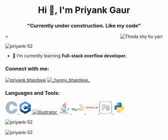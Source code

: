 <h1 align="center">Hi 👋, I'm Priyank Gaur</h1>
<h3 align="center">"Currently under construction. Like my code"</h3> 
<img align="right" alt="Thoda shy hu yarr"src="https://www.google.com/url?sa=i&url=https%3A%2F%2Ftenor.com%2Fsearch%2Fcoding-gifs&psig=AOvVaw2wkfSJVvalTFNqhIa5niUK&ust=1755831082591000&source=images&cd=vfe&opi=89978449&ved=0CBQQjRxqFwoTCNCUgNHymo8DFQAAAAAdAAAAABAE">
>

<p align="left"> <img src="https://komarev.com/ghpvc/?username=priyank-52&label=Profile%20views&color=0e75b6&style=flat" alt="priyank-52" /> </p>

- 🌱 I’m currently learning **Full-stack overflow developer.**

<h3 align="left">Connect with me:</h3>
<p align="left">
<a href="https://fb.com/priyank bhardwaj" target="blank"><img align="center" src="https://raw.githubusercontent.com/rahuldkjain/github-profile-readme-generator/master/src/images/icons/Social/facebook.svg" alt="priyank bhardwaj" height="30" width="40" /></a>
<a href="https://instagram.com/_hunny_bhardwaj_" target="blank"><img align="center" src="https://raw.githubusercontent.com/rahuldkjain/github-profile-readme-generator/master/src/images/icons/Social/instagram.svg" alt="_hunny_bhardwaj_" height="30" width="40" /></a>
</p>

<h3 align="left">Languages and Tools:</h3>
<p align="left"> <a href="https://www.cprogramming.com/" target="_blank" rel="noreferrer"> <img src="https://raw.githubusercontent.com/devicons/devicon/master/icons/c/c-original.svg" alt="c" width="40" height="40"/> </a> <a href="https://www.w3schools.com/cpp/" target="_blank" rel="noreferrer"> <img src="https://raw.githubusercontent.com/devicons/devicon/master/icons/cplusplus/cplusplus-original.svg" alt="cplusplus" width="40" height="40"/> </a> <a href="https://www.adobe.com/in/products/illustrator.html" target="_blank" rel="noreferrer"> <img src="https://www.vectorlogo.zone/logos/adobe_illustrator/adobe_illustrator-icon.svg" alt="illustrator" width="40" height="40"/> </a> <a href="https://www.java.com" target="_blank" rel="noreferrer"> <img src="https://raw.githubusercontent.com/devicons/devicon/master/icons/java/java-original.svg" alt="java" width="40" height="40"/> </a> <a href="https://www.mysql.com/" target="_blank" rel="noreferrer"> <img src="https://raw.githubusercontent.com/devicons/devicon/master/icons/mysql/mysql-original-wordmark.svg" alt="mysql" width="40" height="40"/> </a> <a href="https://www.oracle.com/" target="_blank" rel="noreferrer"> <img src="https://raw.githubusercontent.com/devicons/devicon/master/icons/oracle/oracle-original.svg" alt="oracle" width="40" height="40"/> </a> <a href="https://www.photoshop.com/en" target="_blank" rel="noreferrer"> <img src="https://raw.githubusercontent.com/devicons/devicon/master/icons/photoshop/photoshop-line.svg" alt="photoshop" width="40" height="40"/> </a> <a href="https://www.python.org" target="_blank" rel="noreferrer"> <img src="https://raw.githubusercontent.com/devicons/devicon/master/icons/python/python-original.svg" alt="python" width="40" height="40"/> </a> </p>

<p><img align="center" src="https://github-readme-stats.vercel.app/api/top-langs?username=priyank-52&show_icons=true&locale=en&layout=compact" alt="priyank-52" /></p>

<p><img align="center" src="https://github-readme-streak-stats.herokuapp.com/?user=priyank-52&" alt="priyank-52" /></p>
